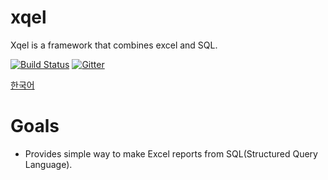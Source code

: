 # xqel
Xqel is a framework that combines excel and SQL.

[![Build Status](https://travis-ci.org/SeungyoonLee/xqel.svg?branch=master)](https://travis-ci.org/SeungyoonLee/xqel)
[![Gitter](https://badges.gitter.im/SeungyoonLee/xqel.svg)](https://gitter.im/SeungyoonLee/xqel?utm_source=badge&utm_medium=badge&utm_campaign=pr-badge&utm_content=badge)

[한국어](https://github.com/SeungyoonLee/xqel/master/README.ko.md)

# Goals
- Provides simple way to make Excel reports from SQL(Structured Query Language).
